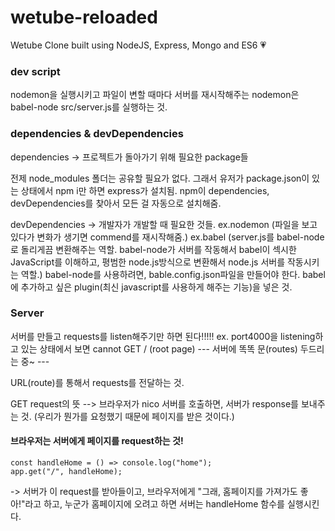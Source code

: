 # wetube-reloaded
Wetube Clone built using NodeJS, Express, Mongo and ES6 💗

### dev script
nodemon을 실행시키고 파일이 변할 때마다 서버를 재시작해주는 nodemon은 babel-node src/server.js를 실행하는 것.

### dependencies & devDependencies 
dependencies -> 프로젝트가 돌아가기 위해 필요한 package들

전제 node_modules 폴더는 공유할 필요가 없다. 
그래서 유저가 package.json이 있는 상태에서 npm i만 하면 express가 설치됨. 
npm이 dependencies, devDependencies를 찾아서 모든 걸 자동으로 설치해줌. 

devDependencies -> 개발자가 개발할 때 필요한 것들. 
ex.nodemon (파일을 보고 있다가 변화가 생기면 commend를 재시작해줌.)
ex.babel (server.js를 babel-node로 돌리게끔 변환해주는 역할. 
         babel-node가 서버를 작동해서 babel이 섹시한 JavaScript를 이해하고, 평범한 node.js방식으로 변환해서 node.js 서버를 작동시키는 역할.)
         babel-node를 사용하려면, bable.config.json파일을 만들어야 한다. babel에 추가하고 싶은 plugin(최신 javascript를 사용하게 해주는 기능)을 넣은 것.

### Server 
서버를 만들고 requests를 listen해주기만 하면 된다!!!!! ex. port4000을 listening하고 있는 상태에서 보면 cannot GET / (root page)
--- 서버에 똑똑 문(routes) 두드리는 중~ --- 

URL(route)를 통해서 requests를 전달하는 것.

<HTTP Method>
GET 
request의 뜻 --> 브라우저가 nico 서버를 호출하면, 서버가 response를 보내주는 것. (우리가 뭔가를 요청했기 때문에 페이지를 받은 것이다.)

#### 브라우저는 서버에게 페이지를 request하는 것!
```
const handleHome = () => console.log("home");
app.get("/", handleHome);
```
-> 서버가 이 request를 받아들이고, 브라우저에게 "그래, 홈페이지를 가져가도 좋아!"라고 하고, 누군가 홈페이지에 오려고 하면 서버는 handleHome 함수를 실행시킨다.
